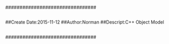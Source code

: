 ################################
##
##Create Date:2015-11-12
##Author:Norman
##Descript:C++ Object Model
##
################################
